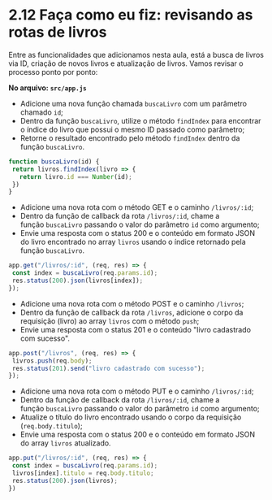 # 2.12 Faça como eu fiz: revisando as rotas de livros

Entre as funcionalidades que adicionamos nesta aula, está a busca de livros via ID, criação de novos livros e atualização de livros. Vamos revisar o processo ponto por ponto:

**No arquivo: `src/app.js`**

- Adicione uma nova função chamada `buscaLivro` com um parâmetro chamado `id`;
- Dentro da função `buscaLivro`, utilize o método `findIndex` para encontrar o índice do livro que possui o mesmo ID passado como parâmetro;
- Retorne o resultado encontrado pelo método `findIndex` dentro da função `buscaLivro`.

```js
function buscaLivro(id) {
 return livros.findIndex(livro => {
   return livro.id === Number(id);
 })
}
```

- Adicione uma nova rota com o método GET e o caminho `/livros/:id`;
- Dentro da função de callback da rota `/livros/:id`, chame a função `buscaLivro` passando o valor do parâmetro `id` como argumento;
- Envie uma resposta com o status 200 e o conteúdo em formato JSON do livro encontrado no array `livros` usando o índice retornado pela função `buscaLivro`.

```js
app.get("/livros/:id", (req, res) => {
 const index = buscaLivro(req.params.id);
 res.status(200).json(livros[index]);
});
```

- Adicione uma nova rota com o método POST e o caminho `/livros`;
- Dentro da função de callback da rota `/livros`, adicione o corpo da requisição (livro) ao array `livros` com o método `push`;
- Envie uma resposta com o status 201 e o conteúdo "livro cadastrado com sucesso".

```js
app.post("/livros", (req, res) => {
 livros.push(req.body);
 res.status(201).send("livro cadastrado com sucesso");
});
```

- Adicione uma nova rota com o método PUT e o caminho `/livros/:id`;
- Dentro da função de callback da rota `/livros/:id`, chame a função `buscaLivro` passando o valor do parâmetro `id` como argumento;
- Atualize o título do livro encontrado usando o corpo da requisição (`req.body.titulo`);
- Envie uma resposta com o status 200 e o conteúdo em formato JSON do array `livros` atualizado.

```js
app.put("/livros/:id", (req, res) => {
 const index = buscaLivro(req.params.id);
 livros[index].titulo = req.body.titulo;
 res.status(200).json(livros);
})
```